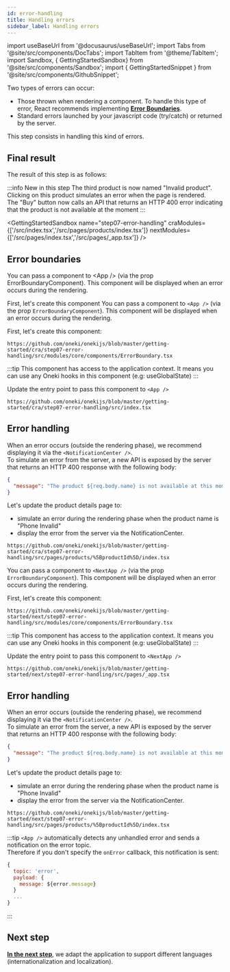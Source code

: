 ```yaml
---
id: error-handling
title: Handling errors
sidebar_label: Handling errors
---
```


import useBaseUrl from '@docusaurus/useBaseUrl';
import Tabs from '@site/src/components/DocTabs';
import TabItem from '@theme/TabItem';
import Sandbox, { GettingStartedSandbox} from '@site/src/components/Sandbox';
import { GettingStartedSnippet } from '@site/src/components/GithubSnippet';

Two types of errors can occur:
- Those thrown when rendering a component. To handle this type of error, React recommends implementing **[Error Boundaries](https://reactjs.org/docs/error-boundaries.html)**.
- Standard errors launched by your javascript code (try/catch) or returned by the server.

This step consists in handling this kind of errors.

## Final result

The result of this step is as follows:

:::info New in this step
The third product is now named "Invalid product". Clicking on this product simulates an error when the page is rendered.<br/>
The "Buy" button now calls an API that returns an HTTP 400 error indicating that the product is not available at the moment
:::

<GettingStartedSandbox 
  name="step07-error-handling"
  craModules={['/src/index.tsx','/src/pages/products/index.tsx']} 
  nextModules={['/src/pages/index.tsx','/src/pages/_app.tsx']} 
/>

## Error boundaries
You can pass a component to &lt;App /&gt; (via the prop ErrorBoundaryComponent). This component will be displayed when an error occurs during the rendering.


First, let's create this component
<Tabs>
  <TabItem value="cra">
You can pass a component to <code>&lt;App /&gt;</code> (via the prop <code>ErrorBoundaryComponent</code>). This component will be displayed when an error occurs during the rendering.
<p/>
First, let's create this component:

```tsx reference
https://github.com/oneki/onekijs/blob/master/getting-started/cra/step07-error-handling/src/modules/core/components/ErrorBoundary.tsx
```
:::tip
This component has access to the application context. It means you can use any Oneki hooks in this component (e.g: useGlobalState)
:::

Update the entry point to pass this component to `<App />`

```tsx reference
https://github.com/oneki/onekijs/blob/master/getting-started/cra/step07-error-handling/src/index.tsx
```

## Error handling
When an error occurs (outside the rendering phase), we recommend displaying it via the `<NotificationCenter />`.<br/>
To simulate an error from the server, a new API is exposed by the server that returns an HTTP 400 response with the following body:

```json
{
  "message": "The product ${req.body.name} is not available at this moment"
}
```
<p/>
Let's update the product details page to:

- simulate an error during the rendering phase when the product name is "Phone Invalid"
- display the error from the server via the NotificationCenter.

```tsx reference
https://github.com/oneki/onekijs/blob/master/getting-started/cra/step07-error-handling/src/pages/products/%5BproductId%5D/index.tsx
```

  </TabItem>
  <TabItem value="next">

You can pass a component to <code>&lt;NextApp /&gt;</code> (via the prop <code>ErrorBoundaryComponent</code>). This component will be displayed when an error occurs during the rendering.
<p/>
First, let's create this component:

```tsx reference
https://github.com/oneki/onekijs/blob/master/getting-started/next/step07-error-handling/src/modules/core/components/ErrorBoundary.tsx
```

:::tip
This component has access to the application context. It means you can use any Oneki hooks in this component (e.g: useGlobalState)
:::

Update the entry point to pass this component to `<NextApp />`

```tsx reference
https://github.com/oneki/onekijs/blob/master/getting-started/next/step07-error-handling/src/pages/_app.tsx
```

## Error handling
When an error occurs (outside the rendering phase), we recommend displaying it via the `<NotificationCenter />`.<br/>
To simulate an error from the server, a new API is exposed by the server that returns an HTTP 400 response with the following body:

```json
{
  "message": "The product ${req.body.name} is not available at this moment"
}
```
<p/>
Let's update the product details page to:

- simulate an error during the rendering phase when the product name is "Phone Invalid"
- display the error from the server via the NotificationCenter.

```tsx reference
https://github.com/oneki/onekijs/blob/master/getting-started/next/step07-error-handling/src/pages/products/%5BproductId%5D/index.tsx
```



  </TabItem>

</Tabs>

:::tip
<code>&lt;App /&gt;</code> automatically detects any unhandled error and sends a notification on the error topic.<br/>
Therefore if you don't specify the <code>onError</code> callback, this notification is sent:

```javascript
{
  topic: 'error',
  payload: {
    message: ${error.message}
  }
  ...
}
```
:::


## Next step
**[In the next step](i18n)**, we adapt the application to support different languages (internationalization and localization).
